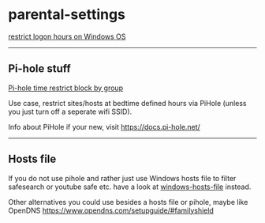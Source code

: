 <!-- Owner source https://github.com/lz-eng/parental-settings -->

# parental-settings

[restrict logon hours on Windows OS](/windows_logon_hours)


----

## Pi-hole stuff

[Pi-hole time restrict block by group](https://github.com/lz-eng/pi-hole/tree/main/time-restrict-block-by-group)


Use case, restrict sites/hosts at bedtime defined hours via PiHole (unless you just turn off a seperate wifi SSID).


Info about PiHole if your new, visit https://docs.pi-hole.net/



----

## Hosts file

If you do not use pihole and rather just use Windows hosts file to filter safesearch or youtube safe etc. have a look at [windows-hosts-file](https://github.com/lz-eng//windows-hosts-file) instead.


Other alternatives you could use besides a hosts file or pihole, maybe like OpenDNS https://www.opendns.com/setupguide/#familyshield
